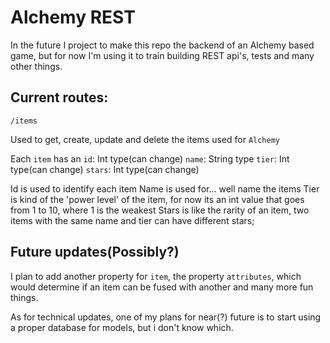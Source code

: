 # Alchemy REST

In the future I project to make this repo the backend of an Alchemy based game, but for now I'm using it to train building REST api's, tests and many other things.

## Current routes:

`/items`

Used to get, create, update and delete the items used for `Alchemy`

Each `item` has an
  `id`: Int type(can change)
  `name`: String type
  `tier`: Int type(can change)
  `stars`: Int type(can change)

Id is used to identify each item
Name is used for... well name the items 
Tier is kind of the 'power level' of the item, for now its an int value that goes from 1 to 10, where 1 is the weakest
Stars is like the rarity of an item, two items with the same name and tier can have different stars;

## Future updates(Possibly?)

I plan to add another property for `item`, the property `attributes`, which would determine if an item can be fused with another and many more fun things.

As for technical updates, one of my plans for near(?) future is to start using a proper database for models, but i don't know which.

